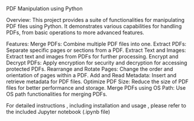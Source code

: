 PDF Manipulation using Python

Overview:
This project provides a suite of functionalities for manipulating PDF files using Python. It demonstrates various capabilities for handling PDFs, from basic operations to more advanced features.

Features:
Merge PDFs: Combine multiple PDF files into one.
Extract PDFs: Separate specific pages or sections from a PDF.
Extract Text and Images: Extract text and images from PDFs for further processing.
Encrypt and Decrypt PDFs: Apply encryption for security and decryption for accessing protected PDFs.
Rearrange and Rotate Pages: Change the order and orientation of pages within a PDF.
Add and Read Metadata: Insert and retrieve metadata for PDF files.
Optimize PDF Size: Reduce the size of PDF files for better performance and storage.
Merge PDFs using OS Path: Use OS path functionalities for merging PDFs.

For detailed instructions , including installation and usage , please refer to the included Jupyter notebook (.ipynb file)
